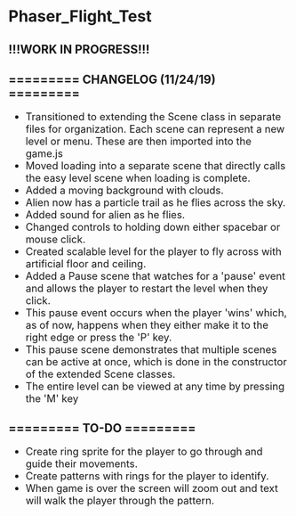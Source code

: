 # Phaser_Flight_Test

<!DOCTYPE html>
<html lang="en">
<head>
    <meta charset="UTF-8">
    <style>
        div.a {
            font-size: 130%;
        }
    </style>
</head>
<body>
    <h2>!!!WORK IN PROGRESS!!!</h2>
    <h2>========= CHANGELOG (11/24/19) =========</h2>
    <div class="a">
        <ul>
            <li>Transitioned to extending the Scene class in separate files for organization. Each scene can represent a new level or menu. These are then imported into the game.js</li>
            <li>Moved loading into a separate scene that directly calls the easy level scene when loading is complete.</li>
            <li>Added a moving background with clouds.</li>
            <li>Alien now has a particle trail as he flies across the sky.</li>
            <li>Added sound for alien as he flies.</li>
            <li>Changed controls to holding down either spacebar or mouse click.</li>
            <li>Created scalable level for the player to fly across with artificial floor and ceiling.</li>
            <li>Added a Pause scene that watches for a 'pause' event and allows the player to restart the level when they click.</li>
            <li>This pause event occurs when the player 'wins' which, as of now, happens when they either make it to the right edge or press the 'P' key.</li>
            <li>This pause scene demonstrates that multiple scenes can be active at once, which is done in the constructor of the extended Scene classes.</li>
            <li>The entire level can be viewed at any time by pressing the 'M' key</li>
        </ul>
    </div>
    <h2>========= TO-DO =========</h2>
    <div class="a">
        <ul>
            <li>Create ring sprite for the player to go through and guide their movements.</li>
            <li>Create patterns with rings for the player to identify.</li>
            <li>When game is over the screen will zoom out and text will walk the player through the pattern.</li>
        </ul>
    </div>
</body>
</html>
